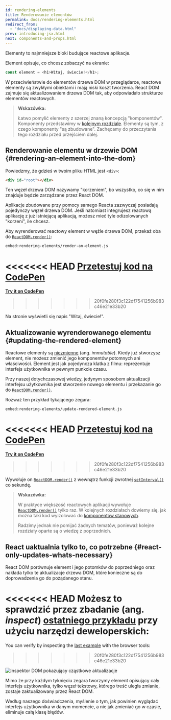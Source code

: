 ```yaml
---
id: rendering-elements
title: Renderowanie elementów
permalink: docs/rendering-elements.html
redirect_from:
  - "docs/displaying-data.html"
prev: introducing-jsx.html
next: components-and-props.html
---
```


Elementy to najmniejsze bloki budujące reactowe aplikacje.

Element opisuje, co chcesz zobaczyć na ekranie:

```js
const element = <h1>Witaj, świecie!</h1>;
```

W przeciwieństwie do elementów drzewa DOM w przeglądarce, reactowe elementy są zwykłymi obiektami i mają niski koszt tworzenia. React DOM zajmuje się aktualizowaniem drzewa DOM tak, aby odpowiadało strukturze elementów reactowych.


>**Wskazówka:**
>
>Łatwo pomylić elementy z szerzej znaną koncepcją "komponentów". Komponenty przedstawimy w [kolejnym rozdziale](/docs/components-and-props.html). Elementy są tym, z czego komponenty "są zbudowane". Zachęcamy do przeczytania tego rozdziału przed przejściem dalej.

## Renderowanie elementu w drzewie DOM {#rendering-an-element-into-the-dom}

Powiedzmy, że gdzieś w twoim pliku HTML jest `<div>`:

```html
<div id="root"></div>
```

Ten węzeł drzewa DOM nazywamy "korzeniem", bo wszystko, co się w nim znajduje będzie zarządzane przez React DOM.

Aplikacje zbudowane przy pomocy samego Reacta zazwyczaj posiadają pojedynczy węzeł drzewa DOM. Jeśli natomiast integrujesz reactową aplikację z już istniejącą aplikacją, możesz mieć tyle odizolowanych "korzeni", ile chcesz.

Aby wyrenderować reactowy element w węźle drzewa DOM, przekaż oba do [`ReactDOM.render()`](/docs/react-dom.html#render):

`embed:rendering-elements/render-an-element.js`

<<<<<<< HEAD
[Przetestuj kod na CodePen](codepen://rendering-elements/render-an-element)
=======
**[Try it on CodePen](https://codepen.io/gaearon/pen/ZpvBNJ?editors=1010)**
>>>>>>> 20f0fe280f3c122df7541256b983c46e21e33b20

Na stronie wyświetli się napis "Witaj, świecie!".

## Aktualizowanie wyrenderowanego elementu {#updating-the-rendered-element}

Reactowe elementy są [niezmienne](https://en.wikipedia.org/wiki/Immutable_object) (ang. *immutable*). Kiedy już stworzysz element, nie możesz zmienić jego komponentów potomnych ani właściwości. Element jest jak pojedyncza klatka z filmu: reprezentuje interfejs użytkownika w pewnym punkcie czasu.

Przy naszej dotychczasowej wiedzy, jedynym sposobem aktualizacji interfejsu użytkownika jest stworzenie nowego elementu i przekazanie go do [`ReactDOM.render()`](/docs/react-dom.html#render).

Rozważ ten przykład tykającego zegara:

`embed:rendering-elements/update-rendered-element.js`

<<<<<<< HEAD
[Przetestuj kod na CodePen](codepen://rendering-elements/update-rendered-element)
=======
**[Try it on CodePen](https://codepen.io/gaearon/pen/gwoJZk?editors=1010)**
>>>>>>> 20f0fe280f3c122df7541256b983c46e21e33b20

Wywołuje on [`ReactDOM.render()`](/docs/react-dom.html#render) z wewnątrz funkcji zwrotnej [`setInterval()`](https://developer.mozilla.org/pl/docs/Web/API/Window/setInterval) co sekundę.

>**Wskazówka:**
>
>W praktyce większość reactowych aplikacji wywołuje [`ReactDOM.render()`](/docs/react-dom.html#render) tylko raz. W kolejnych rozdziałach dowiemy się, jak można taki kod wyizolować do [komponentów stanowych](/docs/state-and-lifecycle.html).
>
>Radzimy jednak nie pomijać żadnych tematów, ponieważ kolejne rozdziały oparte są o wiedzę z poprzednich.

## React uaktualnia tylko to, co potrzebne {#react-only-updates-whats-necessary}

React DOM porównuje element i jego potomków do poprzedniego oraz nakłada tylko te aktualizacje drzewa DOM, które konieczne są do doprowadzenia go do pożądanego stanu.

<<<<<<< HEAD
Możesz to sprawdzić przez zbadanie (ang. *inspect*) [ostatniego przykładu](codepen://rendering-elements/update-rendered-element) przy użyciu narzędzi deweloperskich:
=======
You can verify by inspecting the [last example](https://codepen.io/gaearon/pen/gwoJZk?editors=1010) with the browser tools:
>>>>>>> 20f0fe280f3c122df7541256b983c46e21e33b20

![inspektor DOM pokazujący cząstkowe aktualizacje](../images/docs/granular-dom-updates.gif)

Mimo że przy każdym tyknięciu zegara tworzymy element opisujący cały interfejs użytkownika, tylko węzeł tekstowy, którego treść uległa zmianie, zostaje zaktualizowany przez React DOM.

Według naszego doświadczenia, myślenie o tym, jak powinien wyglądać interfejs użytkownika w danym momencie, a nie jak zmieniać go w czasie, eliminuje całą klasę błędów.
